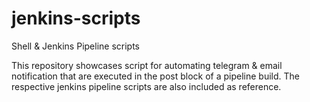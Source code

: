 # jenkins-scripts
Shell & Jenkins Pipeline scripts

This repository showcases script for automating telegram & email notification that are executed in the post block of a pipeline build. The respective jenkins pipeline scripts are also included as reference.
